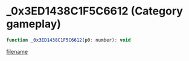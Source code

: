 # _0x3ED1438C1F5C6612 (Category gameplay)

```js
function _0x3ED1438C1F5C6612(p0: number): void
```

[filename](_0x3ED1438C1F5C6612_m.md ':include')
